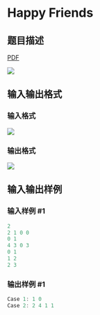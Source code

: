 # Happy Friends

## 题目描述

[problemUrl]: https://uva.onlinejudge.org/index.php?option=com_onlinejudge&Itemid=8&category=78&page=show_problem&problem=2722

[PDF](https://uva.onlinejudge.org/external/116/p11675.pdf)

![](https://cdn.luogu.com.cn/upload/vjudge_pic/UVA11675/6604dd1133478e1e284650d6aa7c3e790113099c.png)

## 输入输出格式

### 输入格式

![](https://cdn.luogu.com.cn/upload/vjudge_pic/UVA11675/e7b8372310b60f8ce2bcdabe553dd68adf33498c.png)

### 输出格式

![](https://cdn.luogu.com.cn/upload/vjudge_pic/UVA11675/306226932ff18ea088ffff3b4c32c5c6b8f70400.png)

## 输入输出样例

### 输入样例 #1

```cpp
2
2 1 0 0
0 1
4 3 0 3
0 1
1 2
2 3
```


### 输出样例 #1

```cpp
Case 1: 1 0
Case 2: 2 4 1 1
```


